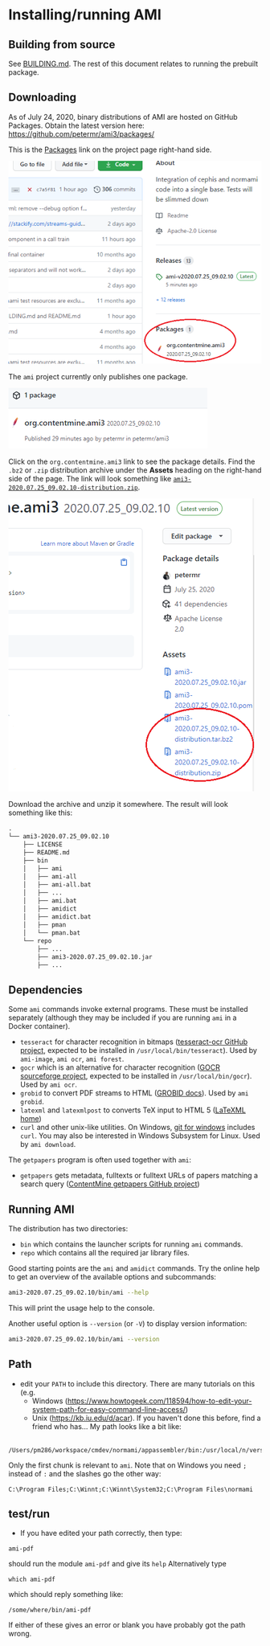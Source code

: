 # Installing/running AMI

## Building from source
See [BUILDING.md](BUILDING.md).
The rest of this document relates to running the prebuilt package.

## Downloading
As of July 24, 2020, binary distributions of AMI are hosted on GitHub Packages.
Obtain the latest version here: https://github.com/petermr/ami3/packages/

This is the [Packages](https://github.com/petermr/ami3/packages) link on the project page right-hand side.

![Packages link on project page right-hand side](doc/img/project-packages.png)

The `ami` project currently only publishes one package.

![The ami package](doc/img/packages.png)


Click on the `org.contentmine.ami3` link to see the package details.
Find the `.bz2` or `.zip` distribution archive under the **Assets** heading on the right-hand side of the page. The link will look something like [`ami3-2020.07.25_09.02.10-distribution.zip`]().

![View package details](doc/img/package-details.png)


Download the archive and unzip it somewhere. The result will look something like this:

```
.
└── ami3-2020.07.25_09.02.10
    ├── LICENSE
    ├── README.md
    ├── bin
    │   ├── ami
    │   ├── ami-all
    │   ├── ami-all.bat
    │   ├── ...
    │   ├── ami.bat
    │   ├── amidict
    │   ├── amidict.bat
    │   ├── pman
    │   └── pman.bat
    └── repo
        ├── ...
        ├── ami3-2020.07.25_09.02.10.jar
        ├── ...
```

## Dependencies
Some `ami` commands invoke external programs.
These must be installed separately (although they may be included if you are running `ami` in a Docker container).

* `tesseract` for character recognition in bitmaps ([tesseract-ocr GitHub project](https://github.com/tesseract-ocr/tesseract), expected to be installed in `/usr/local/bin/tesseract`). Used by `ami-image`, `ami ocr`, `ami forest`.
* `gocr` which is an alternative for character recognition ([GOCR sourceforge project](http://jocr.sourceforge.net/), expected to be installed in `/usr/local/bin/gocr`). Used by `ami ocr`.
* `grobid` to convert PDF streams to HTML ([GROBID docs](https://grobid.readthedocs.io/en/latest/)). Used by `ami grobid`.
* `latexml` and `latexmlpost` to converts TeX input to HTML 5 ([LaTeXML home](https://dlmf.nist.gov/LaTeXML/))
* `curl` and other unix-like utilities. On Windows, [git for windows](https://gitforwindows.org/) includes `curl`. You may also be interested in Windows Subsystem for Linux. Used by `ami download`.

The `getpapers` program is often used together with `ami`: 
* `getpapers` gets metadata, fulltexts or fulltext URLs of papers matching a search query ([ContentMine getpapers GitHub project](https://github.com/ContentMine/getpapers))

## Running AMI

The distribution has two directories:

 * `bin` which contains the launcher scripts for running `ami` commands.
 * `repo` which contains all the required jar library files. 

Good starting points are the `ami` and `amidict` commands.
Try the online help to get an overview of the available options and subcommands:

```bash
ami3-2020.07.25_09.02.10/bin/ami --help
```

This will print the usage help to the console.

Another useful option is `--version` (or `-V`) to display version information:

```bash
ami3-2020.07.25_09.02.10/bin/ami --version
```

## Path
 * edit your `PATH` to include this directory. There are many tutorials on this (e.g. 
   - Windows (https://www.howtogeek.com/118594/how-to-edit-your-system-path-for-easy-command-line-access/)
   - Unix (https://kb.iu.edu/d/acar).
   If you haven't done this before, find a friend who has...
   My path looks like a bit like: 

```
  /Users/pm286/workspace/cmdev/normami/appassembler/bin:/usr/local/n/versions/node/6.2.1/bin:/usr/bin:/bin:/usr/sbin:/sbin:/usr/local/bin:/usr/bin/node:/opt/X11/bin:/bin:/usr/local/scala/bin:/usr/local/spark/bin
  ```
  Only the first chunk is relevant to `ami`. Note that on Windows you need `;` instead of `:` and the slashes go the other way:

```
C:\Program Files;C:\Winnt;C:\Winnt\System32;C:\Program Files\normami
```


## test/run 
 * If you have edited your path correctly, then type:
```
ami-pdf
```
should run the module `ami-pdf` and give its `help` Alternatively type 
```
which ami-pdf
```
which should reply something like:
```
/some/where/bin/ami-pdf
```
If either of these gives an error or blank you have probably got the path wrong.



